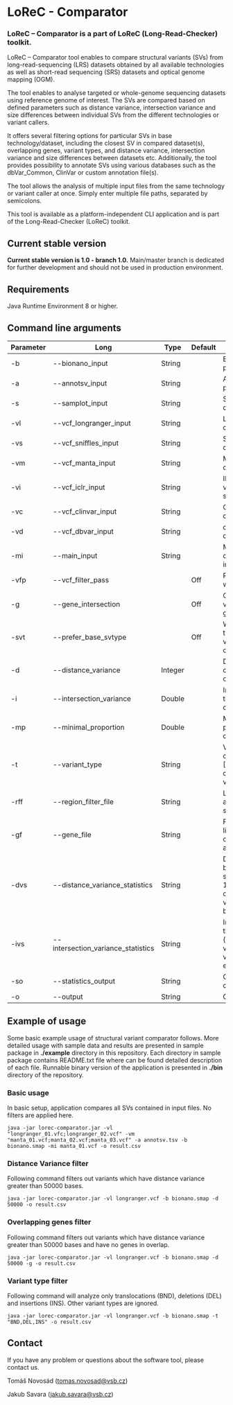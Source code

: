 # LoReC - Comparator

### LoReC – Comparator is a part of LoReC (Long-Read-Checker) toolkit.

LoReC – Comparator tool enables to compare structural variants (SVs) from long-read-sequencing (LRS) datasets obtained by all available technologies as well as short-read sequencing (SRS) datasets and optical genome mapping (OGM). 

The tool enables to analyse targeted or whole-genome sequencing datasets using reference genome of interest. The SVs are compared based on defined parameters such as distance variance, intersection variance and size differences between individual SVs from the different technologies or variant callers. 

It offers several filtering options for particular SVs in base technology/dataset, including the closest SV in compared dataset(s), overlapping genes, variant types, and distance variance, intersection variance and size differences between datasets etc. Additionally, the tool provides possibility to annotate SVs using various databases such as the dbVar_Common, ClinVar or custom annotation file(s).

The tool allows the analysis of multiple input files from the same technology or variant caller at once. Simply enter multiple file paths, separated by semicolons.

This tool is available as a platform-independent CLI application and is part of the Long-Read-Checker (LoReC) toolkit.

## Current stable version
<b>Current stable version is 1.0 - branch 1.0.</b> Main/master branch is dedicated for further development and should not be used in production environment.

## Requirements
Java Runtime Environment 8 or higher.

## Command line arguments
| Parameter | Long                    | Type    | Default | Description                                                                                                                                                                | Required |
|-----------|-------------------------|---------|---------|----------------------------------------------------------------------------------------------------------------------------------------------------------------------------| --- |
| -b        | --bionano_input         | String  |         | Bionano Genomics analysis pipeline result SMAP file path.                                                                                                                  ||
| -a        | --annotsv_input         | String  |         | AnnotSV analysis result TSV file paths delimited by semicolon.                                                                                                             ||
| -s        | --samplot_input         | String  |         | Samplot csv variants file paths delimited by semicolon.                                                                                                                    ||
| -vl       | --vcf_longranger_input  | String  |         | Longranger vcf variants file paths delimited by semicolon.                                                                                                                 ||
| -vs       | --vcf_sniffles_input    | String  |         | Sniffles vcf variants file paths delimited by semicolon.                                                                                                                   ||
| -vm       | --vcf_manta_input       | String  |         | Manta vcf variants file paths delimited by semicolon.                                                                                                                      ||
| -vi       | --vcf_iclr_input        | String  |         | Illumina Dragen ICLR wgs vcf variants file paths delimited by semicolon.                                                                                                   ||
| -vc       | --vcf_clinvar_input     | String  |         | Clinvar vcf variants file paths delimited by semicolon.                                                                                                                    ||
| -vd       | --vcf_dbvar_input       | String  |         | dbVar vcf variants file paths delimited by semicolon.                                                                                                                      ||
| -mi       | --main_input            | String  |         | Main variant file path used to determine main technology and input between other inputs.                                                                                   ||
| -vfp      | --vcf_filter_pass       |         | Off     | Process only structural variants with filter value PASS.                                                                                                                   ||
| -g        | --gene_intersection     |         | Off     | Overlapping genes filter (i.e. variants with non-overlapping genes are filtered out).                                                                                      ||
| -svt      | --prefer_base_svtype    |         | Off     | Whether to prefer base variant type (SVTYPE) in case of BND variant and 10x/TELL-Seq (default off i.e. preferring SVTYPE2).                                                ||
| -d        | --distance_variance     | Integer |         | Distance variance filter - number of bases difference between compared variants.                                                                                           ||
| -i        | --intersection_variance | Double  |         | Intersection variance filter - threshold difference between compared variants.                                                                                             ||
| -mp       | --minimal_proportion    | Double  |         | Minimal proportion filter - minimal proportion of target variant within query variant (0.0 - 1.0).                                                                         ||
| -t        | --variant_type          | String || Variant type filter, any combination of [BND,CNV,DEL,INS,DUP,INV,UNK], delimited by semicolon, only variant types listed will processed.                                   ||
| -rff      | --region_filter_file          | String || List of regions to be excluded from analysis (bed format, tab separated).                                                                                                  ||
| -gf       | --gene_file             | String  |         | File containing gene information list (i.e. gene symbol, chromosome, start, end) - gene annotation.                                                                        ||
| -dvs      | --distance_variance_statistics             | String  |         | Distance variance statistics - bases counts delimited by semicolon (e.g. 10000;50000;100000). Number of variants having distance variance at least 1000, 50000 bases, etc. ||
| -ivs      | --intersection_variance_statistics             | String  |         | Intersection variance statistics - thresholds delimited by semicolon (e.g. 0.1;0.3;0.5). Number of variants having intersection variance score at least 0.1, 0.3, etc.     ||
| -so       | --statistics_output             | String  |         | Output structural variants statistics csv file path.                                                                                                                       ||
| -o        | --output                | String || Output result file path.                                                                                                                                                   | \* |


## Example of usage
Some basic example usage of structural variant comparator follows. More detailed usage with sample data and results are presented in sample package in <b>./example</b> directory in this repository. Each directory in sample package contains README.txt file where can be found detailed description of each file. Runnable binary version of the application is presented in <b>./bin</b> directory of the repository.

### Basic usage
In basic setup, application compares all SVs contained in input files. No filters are applied here.

```console
java -jar lorec-comparator.jar -vl "longranger_01.vfc;longranger_02.vcf" -vm "manta_01.vcf;manta_02.vcf;manta_03.vcf" -a annotsv.tsv -b bionano.smap -mi manta_01.vcf -o result.csv
```

### Distance Variance filter
Following command filters out variants which have distance variance greater than 50000 bases.

```consolev
java -jar lorec-comparator.jar -vl longranger.vcf -b bionano.smap -d 50000 -o result.csv 
```

### Overlapping genes filter
Following command filters out variants which have distance variance greater than 50000 bases and have no genes in overlap.

```console
java -jar lorec-comparator.jar -vl longranger.vcf -b bionano.smap -d 50000 -g -o result.csv 
```

### Variant type filter
Following command will analyze only translocations (BND), deletions (DEL) and insertions (INS). Other variant types are ignored.

```console
java -jar lorec-comparator.jar -vl longranger.vcf -b bionano.smap -t "BND,DEL,INS" -o result.csv 
```

## Contact
If you have any problem or questions about the software tool, please contact us.

Tomáš Novosád (tomas.novosad@vsb.cz)

Jakub Savara (jakub.savara@vsb.cz)

